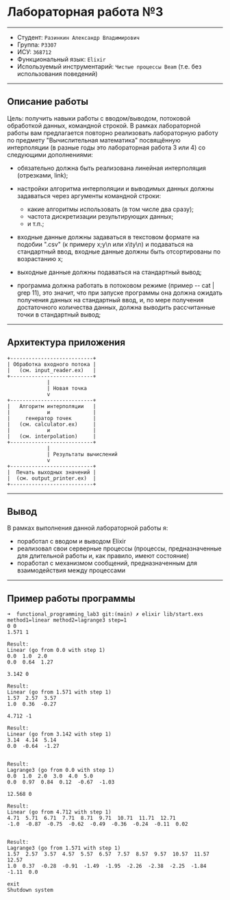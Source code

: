 # Лабораторная работа №3

---

* Студент: `Разинкин Александр Владимирович`
* Группа: `P3307`
* ИСУ: `368712`
* Функциональный язык: `Elixir`
* Используемый инструментарий: `Чистые процессы Beam` (т.е. без использования поведений)

--- 

## Описание работы

Цель: получить навыки работы с вводом/выводом, потоковой обработкой данных, командной строкой.
В рамках лабораторной работы вам предлагается повторно реализовать лабораторную работу по предмету "Вычислительная математика" посвящённую интерполяции (в разные годы это лабораторная работа 3 или 4) со следующими дополнениями:

* обязательно должна быть реализована линейная интерполяция (отрезками, link);
* настройки алгоритма интерполяции и выводимых данных должны задаваться через аргументы командной строки:

  * какие алгоритмы использовать (в том числе два сразу);
  * частота дискретизации результирующих данных;
  * и т.п.;

* входные данные должны задаваться в текстовом формате на подобии ".csv" (к примеру x;y\n или x\ty\n) и подаваться на стандартный ввод, входные данные должны быть отсортированы по возрастанию x;
* выходные данные должны подаваться на стандартный вывод;
* программа должна работать в потоковом режиме (пример -- cat | grep 11), это значит, что при запуске программы она должна ожидать получения данных на стандартный ввод, и, по мере получения достаточного количества данных, должна выводить рассчитанные точки в стандартный вывод;

--- 

## Архитектура приложения

```
+---------------------------+
| Обработка входного потока |
|   (см. input_reader.ex)   |
+---------------------------+
             |
             | Новая точка
             v
+---------------------------+
|   Алгоритм интерполяции   |
|            и              |
|     генератор точек       |
|   (см. calculator.ex)     |
|            и              |
|   (см. interpolation)     |
+---------------------------+
             |
             | Результаты вычислений
             v
+---------------------------+
|  Печать выходных значений |
|  (см. output_printer.ex)  |
+---------------------------+         
```

--- 

## Вывод

В рамках выполнения данной лабораторной работы я:

- поработал с вводом и выводом Elixir
- реализовал свои серверные процессы (процессы, предназначенные для длительной работы и, как правило, имеют состояние)
- поработал с механизмом сообщений, предназначенным для взаимодействия между процессами

---

## Пример работы программы

```
➜  functional_programming_lab3 git:(main) ✗ elixir lib/start.exs method1=linear method2=lagrange3 step=1
0 0
1.571 1

Result:
Linear (go from 0.0 with step 1)
0.0  1.0  2.0  
0.0  0.64  1.27  

3.142 0

Result:
Linear (go from 1.571 with step 1)
1.57  2.57  3.57  
1.0  0.36  -0.27  

4.712 -1

Result:
Linear (go from 3.142 with step 1)
3.14  4.14  5.14  
0.0  -0.64  -1.27  


Result:
Lagrange3 (go from 0.0 with step 1)
0.0  1.0  2.0  3.0  4.0  5.0  
0.0  0.97  0.84  0.12  -0.67  -1.03  

12.568 0

Result:
Linear (go from 4.712 with step 1)
4.71  5.71  6.71  7.71  8.71  9.71  10.71  11.71  12.71  
-1.0  -0.87  -0.75  -0.62  -0.49  -0.36  -0.24  -0.11  0.02  


Result:
Lagrange3 (go from 1.571 with step 1)
1.57  2.57  3.57  4.57  5.57  6.57  7.57  8.57  9.57  10.57  11.57  12.57  
1.0  0.37  -0.28  -0.91  -1.49  -1.95  -2.26  -2.38  -2.25  -1.84  -1.11  0.0  

exit
Shutdown system
```

